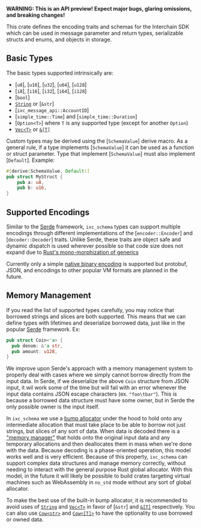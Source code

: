 **WARNING: This is an API preview! Expect major bugs, glaring omissions, and breaking changes!**

This crate defines the encoding traits and schemas for the Interchain SDK which can be used in message
parameter and return types, serializable structs and enums, and objects in storage.

## Basic Types

The basic types supported intrinsically are:

* [`u8`], [`u16`], [`u32`], [`u64`], [`u128`]
* [`i8`], [`i16`], [`i32`], [`i64`], [`i128`]
* [`bool`]
* [`String`](alloc::string::String) or [`&str`]
* [`ixc_message_api::AccountID`]
* [`simple_time::Time`] and [`simple_time::Duration`]
* [`Option<T>`] where `T` is any supported type (except for another `Option`)
* [`Vec<T>`](alloc::vec::Vec) or [`&[T]`](slice)

Custom types may be derived using the [`SchemaValue`] derive macro.
As a general rule, if a type implements [`SchemaValue`] it can be
used as a function or struct parameter.
Type that implement [`SchemaValue`] must also implement [`Default`].
Example:

```rust
#[derive(SchemaValue, Default)]
pub struct MyStruct {
    pub a: u8,
    pub b: u16,
}
```

## Supported Encodings

Similar to the [Serde](https://serde.rs) framework, `ixc_schema` types can support multiple encodings
through different implementations of the [`encoder::Encoder`] and [`decoder::Decoder`] traits.
Unlike Serde, these traits are object safe and dynamic dispatch is used wherever possible
so that code size does not expand due to [Rust's mono-morphization of generics](https://rustwasm.github.io/book/reference/code-size.html#use-trait-objects-instead-of-generic-type-parameters)

Currently only a simple [native binary encoding](binary::NativeBinaryCodec) is supported but
protobuf, JSON, and encodings to other popular VM formats are planned in the future.

## Memory Management

If you read the list of supported types carefully, you may notice that borrowed strings
and slices are both supported.
This means that we can define types with lifetimes and deserialize borrowed data, just like in the
popular [Serde](https://serde.rs/lifetimes.html) framework.
Ex:

```rust
pub struct Coin<'a> {
  pub denom: &'a str,
  pub amount: u128,  
}
```

We improve upon Serde's approach with a memory management system to properly deal with
cases where we simply cannot borrow directly from the input data.
In Serde, if we deserialize the above `Coin` structure from JSON input, it wil
work some of the time but will fail with an error whenever the input data contains
JSON escape characters (ex. `"foo\tbar"`).
This is because a borrowed data structure must have some owner, but in Serde the only
possible owner is the input itself.

In `ixc_schema` we use a [bump allocator](https://en.wikipedia.org/wiki/Region-based_memory_management) under the hood
to hold onto any intermediate allocation that must take place to be able
to borrow not just strings, but slices of any sort of data.
When data is decoded there is a ["memory manager"](mem::MemoryManager) that holds onto
the original input data and any temporary allocations and then
deallocates them in mass when we're done with the data.
Because decoding is a phase-oriented operation, this model works well
and is very efficient.
Because of this property, `ixc_schema` can support complex data structures
and manage memory correctly, without needing to interact with the general
purpose Rust global allocator.
With this model, in the future it will likely be possible to build
crates targeting virtual machines such as WebAssembly in `no_std` mode
without any sort of global allocator.

To make the best use of the built-in bump allocator, it is recommended
to avoid uses of [`String`](alloc::string::String) and [`Vec<T>`](alloc::vec::Vec) in favor of
[`&str`] and [`&[T]`](slice) respectively.
You can also use [`Cow<str>`](alloc::borrow::Cow) and [`Cow<[T]>`](alloc::borrow::Cow)
to have the optionality to use borrowed or owned data.
